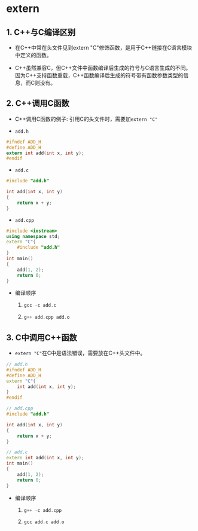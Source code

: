 # extern

## 1. C++与C编译区别

- 在C++中常在头文件见到extern "C"修饰函数，是用于C++链接在C语言模块中定义的函数。

- C++虽然兼容C，但C++文件中函数编译后生成的符号与C语言生成的不同。因为C++支持函数重载，C++函数编译后生成的符号带有函数参数类型的信息，而C则没有。

## 2. C++调用C函数

- C++调用C函数的例子: 引用C的头文件时，需要加`extern "C"`



- `add.h`

```c
#ifndef ADD_H
#define ADD_H
extern int add(int x, int y);
#endif
```



- `add.c`

```c
#include "add.h"

int add(int x, int y)
{
    return x + y;
}
```



- `add.cpp`

```c++
#include <iostream>
using namespace std;
extern "C"{
    #include "add.h"
}
int main()
{
    add(1, 2);
    return 0;
}
```



- 编译顺序

  1. ```c++
     gcc -c add.c
     ```

  2. ```c++
     g++ add.cpp add.o
     ```



## 3. C中调用C++函数

- `extern "C"`在C中是语法错误，需要放在C++头文件中。



```c++
// add.h
#ifndef ADD_H
#define ADD_H
extern "C"{
    int add(int x, int y);
}
#endif

// add.cpp
#include "add.h"

int add(int x, int y)
{
    return x + y;
}

// add.c
extern int add(int x, int y);
int main()
{
    add(1, 2);
    return 0;
}
```



- 编译顺序

  1. ```c++
     g++ -c add.cpp
     ```

  2. ```c++
     gcc add.c add.o
     ```